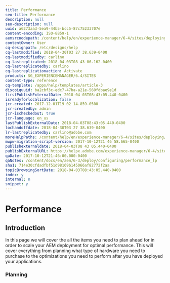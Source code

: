 ```yaml
---
title: Performance
seo-title: Performance
description: null
seo-description: null
uuid: a6273aa3-5ea9-44b5-bcc5-87c75233707e
content-encoding: ISO-8859-1
aemsrcnodepath: /content/help/en/experience-manager/6-4/sites/deploying/using/performance-lp
contentOwner: User
cq-designpath: /etc/designs/help
cq-lastmodified: 2018-04-30T03 27 38.639-0400
cq-lastmodifiedby: carlino
cq-lastreplicated: 2018-04-03T08 43 06.162-0400
cq-lastreplicatedby: carlino
cq-lastreplicationaction: Activate
products: SG_EXPERIENCEMANAGER/6.4/SITES
content-type: reference
cq-template: /apps/help/templates/article-3
discoiquuid: ba2cbf3c-edc7-47ba-a21e-560fdbae9e1d
firstPublishExternalDate: 2018-04-03T08:43:05.440-0400
isreadyforlocalization: false
jcr-created: 2017-12-01T19 02 14.859-0500
jcr-createdby: admin
jcr-ischeckedout: true
jcr-language: en_us
lastPublishExternalDate: 2018-04-03T08:43:05.440-0400
lochandoffdate: 2018-04-30T03 27 38.639-0400
lr-lastreplicatedby: carlino@adobe.com
moreHelpPaths: /content/help/en/experience-manager/6-4/sites/deploying/morehelp/performance;/content/help/en/experience-manager/6-4/sites/deploying/morehelp/performance
mwpw-migration-script-version: 2017-10-12T21 46 58.665-0400
publishexternaldate: 2018-04-03T08 43 05.440-0400
publishExternalURL: https://helpx.adobe.com/experience-manager/6-4/sites/deploying/using/performance-lp.html
qaDate: 2017-10-12T21:46:00.000-0400
qaNotes: /content/docs/en/aem/6-3/deploy/configuring/performance_lp
sha1: 714e30cfdadfbf51d98169b145066af82772f2aa
topicBrowsingSortDate: 2018-04-03T08:43:05.440-0400
index: y
internal: n
snippet: y
---
```


# Performance



## Introduction

In this page we will cover the all the items you need to plan ahead for in order to scale your AEM deployment for optimal performance. This will cover everything from planning what type of hardware you need to purchase to the optimizations you need to perform after you have deployed your applications.

### Planning

